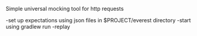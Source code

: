 Simple universal mocking tool for http requests

-set up expectations using json files in $PROJECT/everest directory
-start using gradlew run
-replay 